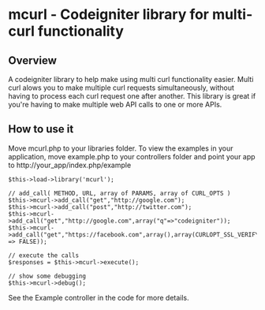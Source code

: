 mcurl - Codeigniter library for multi-curl functionality
========================================================

Overview
--------
A codeigniter library to help make using multi curl functionality easier. Multi curl alows you to make multiple curl requests simultaneously, without having to process each curl request one after another. This library is great if you're having to make multiple web API calls to one or more APIs.

How to use it
-------------
Move mcurl.php to your libraries folder. To view the examples in your application, move example.php to your controllers folder and point your app to http://your_app/index.php/example 

	
	$this->load->library('mcurl');
	
	// add_call( METHOD, URL, array of PARAMS, array of CURL_OPTS )
	$this->mcurl->add_call("get","http://google.com");
	$this->mcurl->add_call("post","http://twitter.com");
	$this->mcurl->add_call("get","http://google.com",array("q"=>"codeigniter"));
	$this->mcurl->add_call("get","https://facebook.com",array(),array(CURLOPT_SSL_VERIFYPEER => FALSE));
	
	// execute the calls
	$responses = $this->mcurl->execute();
	
	// show some debugging
	$this->mcurl->debug();
	

See the Example controller in the code for more details.